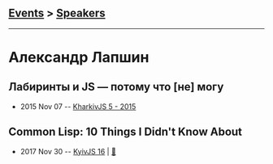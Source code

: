 ## [Events](../README.md) > [Speakers](../speakers.md)
---

# Александр Лапшин

## Лабиринты и JS — потому что [не] могу
- 2015 Nov 07 -- [KharkivJS 5 - 2015](https://www.youtube.com/watch?v=jhuAJoBg7js)    
## Common Lisp: 10 Things I Didn&#39;t Know About
- 2017 Nov 30 -- [KyivJS 16](https://www.youtube.com/watch?v=3WzDXf135N8)  | [:notebook:](http://sudodoki.github.io/slides/lisp-%E2%9A%A1%EF%B8%8F/#/)  
